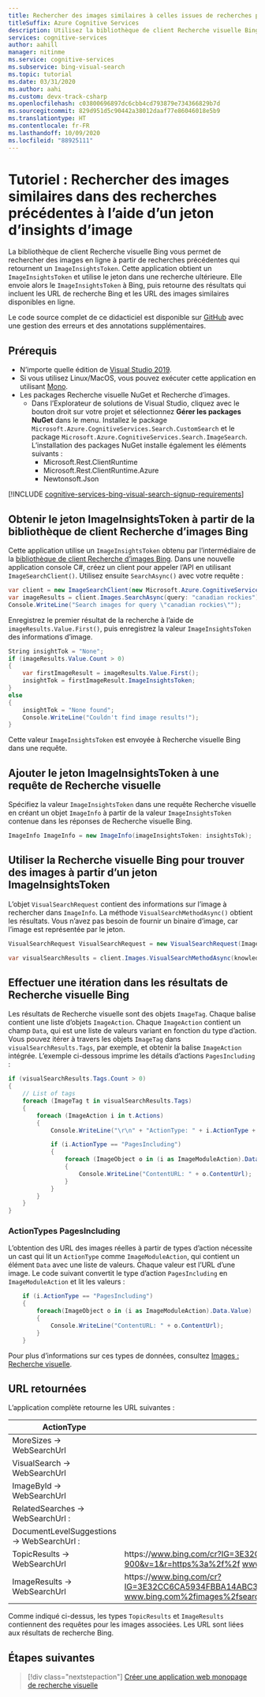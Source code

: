 ```yaml
---
title: Rechercher des images similaires à celles issues de recherches précédentes en utilisant des jetons d’insights d’images et l’API Recherche visuelle Bing
titleSuffix: Azure Cognitive Services
description: Utilisez la bibliothèque de client Recherche visuelle Bing pour obtenir les URL d’images de recherches précédentes.
services: cognitive-services
author: aahill
manager: nitinme
ms.service: cognitive-services
ms.subservice: bing-visual-search
ms.topic: tutorial
ms.date: 03/31/2020
ms.author: aahi
ms.custom: devx-track-csharp
ms.openlocfilehash: c03800696897dc6cbb4cd793879e734366829b7d
ms.sourcegitcommit: 829d951d5c90442a38012daaf77e86046018e5b9
ms.translationtype: HT
ms.contentlocale: fr-FR
ms.lasthandoff: 10/09/2020
ms.locfileid: "88925111"
---
```

# <a name="tutorial-find-similar-images-from-previous-searches-using-an-image-insights-token"></a>Tutoriel : Rechercher des images similaires dans des recherches précédentes à l’aide d’un jeton d’insights d’image

La bibliothèque de client Recherche visuelle Bing vous permet de rechercher des images en ligne à partir de recherches précédentes qui retournent un `ImageInsightsToken`. Cette application obtient un `ImageInsightsToken` et utilise le jeton dans une recherche ultérieure. Elle envoie alors le `ImageInsightsToken` à Bing, puis retourne des résultats qui incluent les URL de recherche Bing et les URL des images similaires disponibles en ligne.

Le code source complet de ce didacticiel est disponible sur [GitHub](https://github.com/Azure-Samples/cognitive-services-REST-api-samples/blob/master/Tutorials/Bing-Visual-Search/BingVisualSearchInsightsTokens.cs) avec une gestion des erreurs et des annotations supplémentaires.

## <a name="prerequisites"></a>Prérequis

* N’importe quelle édition de [Visual Studio 2019](https://www.visualstudio.com/downloads/).
* Si vous utilisez Linux/MacOS, vous pouvez exécuter cette application en utilisant [Mono](https://www.mono-project.com/).
* Les packages Recherche visuelle NuGet et Recherche d’images.
    - Dans l’Explorateur de solutions de Visual Studio, cliquez avec le bouton droit sur votre projet et sélectionnez **Gérer les packages NuGet** dans le menu. Installez le package `Microsoft.Azure.CognitiveServices.Search.CustomSearch` et le package `Microsoft.Azure.CognitiveServices.Search.ImageSearch`. L’installation des packages NuGet installe également les éléments suivants :
        - Microsoft.Rest.ClientRuntime
        - Microsoft.Rest.ClientRuntime.Azure
        - Newtonsoft.Json


[!INCLUDE [cognitive-services-bing-visual-search-signup-requirements](../../../includes/cognitive-services-bing-visual-search-signup-requirements.md)]

## <a name="get-the-imageinsightstoken-from-the-bing-image-search-client-library"></a>Obtenir le jeton ImageInsightsToken à partir de la bibliothèque de client Recherche d’images Bing

Cette application utilise un `ImageInsightsToken` obtenu par l’intermédiaire de la [bibliothèque de client Recherche d’images Bing](https://docs.microsoft.com/azure/cognitive-services/bing-image-search/image-search-sdk-quickstart). Dans une nouvelle application console C#, créez un client pour appeler l’API en utilisant `ImageSearchClient()`. Utilisez ensuite `SearchAsync()` avec votre requête :

```csharp
var client = new ImageSearchClient(new Microsoft.Azure.CognitiveServices.Search.ImageSearch.ApiKeyServiceClientCredentials(subKey));
var imageResults = client.Images.SearchAsync(query: "canadian rockies").Result;
Console.WriteLine("Search images for query \"canadian rockies\"");
```

Enregistrez le premier résultat de la recherche à l’aide de `imageResults.Value.First()`, puis enregistrez la valeur `ImageInsightsToken` des informations d’image.

```csharp
String insightTok = "None";
if (imageResults.Value.Count > 0)
{
    var firstImageResult = imageResults.Value.First();
    insightTok = firstImageResult.ImageInsightsToken;
}
else
{
    insightTok = "None found";
    Console.WriteLine("Couldn't find image results!");
}
```

Cette valeur `ImageInsightsToken` est envoyée à Recherche visuelle Bing dans une requête.

## <a name="add-the-imageinsightstoken-to-a-visual-search-request"></a>Ajouter le jeton ImageInsightsToken à une requête de Recherche visuelle

Spécifiez la valeur `ImageInsightsToken` dans une requête Recherche visuelle en créant un objet `ImageInfo` à partir de la valeur `ImageInsightsToken` contenue dans les réponses de Recherche visuelle Bing.

```csharp
ImageInfo ImageInfo = new ImageInfo(imageInsightsToken: insightsTok);
```

## <a name="use-bing-visual-search-to-find-images-from-an-imageinsightstoken"></a>Utiliser la Recherche visuelle Bing pour trouver des images à partir d’un jeton ImageInsightsToken

L’objet `VisualSearchRequest` contient des informations sur l’image à rechercher dans `ImageInfo`. La méthode `VisualSearchMethodAsync()` obtient les résultats. Vous n’avez pas besoin de fournir un binaire d’image, car l’image est représentée par le jeton.

```csharp
VisualSearchRequest VisualSearchRequest = new VisualSearchRequest(ImageInfo);

var visualSearchResults = client.Images.VisualSearchMethodAsync(knowledgeRequest: VisualSearchRequest).Result;

```

## <a name="iterate-through-the-visual-search-results"></a>Effectuer une itération dans les résultats de Recherche visuelle Bing

Les résultats de Recherche visuelle sont des objets `ImageTag`. Chaque balise contient une liste d’objets `ImageAction`. Chaque `ImageAction` contient un champ `Data`, qui est une liste de valeurs variant en fonction du type d’action. Vous pouvez itérer à travers les objets `ImageTag` dans `visualSearchResults.Tags`, par exemple, et obtenir la balise `ImageAction` intégrée. L’exemple ci-dessous imprime les détails d’actions `PagesIncluding` :

```csharp
if (visualSearchResults.Tags.Count > 0)
{
    // List of tags
    foreach (ImageTag t in visualSearchResults.Tags)
    {
        foreach (ImageAction i in t.Actions)
        {
            Console.WriteLine("\r\n" + "ActionType: " + i.ActionType + " WebSearchURL: " + i.WebSearchUrl);

            if (i.ActionType == "PagesIncluding")
            {
                foreach (ImageObject o in (i as ImageModuleAction).Data.Value)
                {
                    Console.WriteLine("ContentURL: " + o.ContentUrl);
                }
            }
        }
    }
}
```

### <a name="pagesincluding-actiontypes"></a>ActionTypes PagesIncluding

L’obtention des URL des images réelles à partir de types d’action nécessite un cast qui lit un `ActionType` comme `ImageModuleAction`, qui contient un élément `Data` avec une liste de valeurs. Chaque valeur est l’URL d’une image.  Le code suivant convertit le type d’action `PagesIncluding` en `ImageModuleAction` et lit les valeurs :

```csharp
    if (i.ActionType == "PagesIncluding")
    {
        foreach(ImageObject o in (i as ImageModuleAction).Data.Value)
        {
            Console.WriteLine("ContentURL: " + o.ContentUrl);
        }
    }
```

Pour plus d’informations sur ces types de données, consultez [Images : Recherche visuelle](https://docs.microsoft.com/rest/api/cognitiveservices/bingvisualsearch/images/visualsearch).

## <a name="returned-urls"></a>URL retournées

L’application complète retourne les URL suivantes :

|ActionType  |URL  |
|---------|---------|
|MoreSizes -> WebSearchUrl     |         |
|VisualSearch -> WebSearchUrl     |         |
|ImageById -> WebSearchUrl    |         |
|RelatedSearches -> WebSearchUrl :    |         |
|DocumentLevelSuggestions -> WebSearchUrl :     |         |
|TopicResults -> WebSearchUrl    | https:\//www.bing.com/cr?IG=3E32CC6CA5934FBBA14ABC3B2E4651F9&CID=1BA795A21EAF6A63175699B71FC36B7C&rd=1&h=BcQifmzdKFyyBusjLxxgO42kzq1Geh7RucVVqvH-900&v=1&r=https%3a%2f%2f www.bing.com%2fdiscover%2fcanadian%2brocky&p=DevEx,5823.1       |
|ImageResults -> WebSearchUrl    |  https:\//www.bing.com/cr?IG=3E32CC6CA5934FBBA14ABC3B2E4651F9&CID=1BA795A21EAF6A63175699B71FC36B7C&rd=1&h=PV9GzMFOI0AHZp2gKeWJ8DcveSDRE3fP2jHDKMpJSU8&v=1&r=https%3a%2f%2f www.bing.com%2fimages%2fsearch%3fq%3doutdoor&p=DevEx,5831.1       |

Comme indiqué ci-dessus, les types `TopicResults` et `ImageResults` contiennent des requêtes pour les images associées. Les URL sont liées aux résultats de recherche Bing.

## <a name="next-steps"></a>Étapes suivantes

> [!div class="nextstepaction"]
> [Créer une application web monopage de recherche visuelle](tutorial-bing-visual-search-single-page-app.md)
